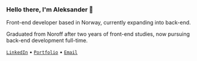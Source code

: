### Hello there, I'm Aleksander :wave:

Front-end developer based in Norway, currently expanding into back-end.

Graduated from Noroff after two years of front-end studies, now pursuing back-end development full-time.

[`LinkedIn`](https://www.linkedin.com/in/aklevjer) • [`Portfolio`](https://portfolio2-ak.netlify.app) • [`Email`](mailto:aleksander.klevjer@gmail.com)
